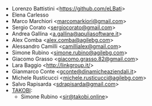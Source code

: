 - Lorenzo Battistini \<<https://github.com/eLBati>\>
- Elena Carlesso
- Marco Marchiori \<<marcomarkiori@gmail.com>\>
- Sergio Corato \<<sergiocorato@gmail.com>\>
- Andrea Gallina \<<a.gallina@apuliasoftware.it>\>
- Alex Comba \<<alex.comba@agilebg.com>\>
- Alessandro Camilli \<<camillialex@gmail.com>\>
- Simone Rubino \<<simone.rubino@agilebg.com>\>
- Giacomo Grasso \<<giacomo.grasso.82@gmail.com>\>
- Lara Baggio \<<http://linkgroup.it/>\>
- Gianmarco Conte \<<gconte@dinamicheaziendali.it>\>
- Michele Rusticucci \<<michele.rusticucci@agilebg.com>\>
- Salvo Rapisarda \<<sdrapisarda@gmail.com>\>
- [TAKOBI](https://takobi.online):
  - Simone Rubino \<<sir@takobi.online>\>
